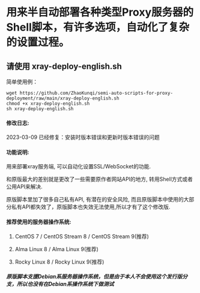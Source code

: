 # 用来半自动部署各种类型Proxy服务器的Shell脚本，有许多选项，自动化了复杂的设置过程。

## 请使用 xray-deploy-english.sh

简单使用例：

```
wget https://github.com/ZhaoKunqi/semi-auto-scripts-for-proxy-deployment/raw/main/xray-deploy-english.sh
chmod +x xray-deploy-english.sh
sh xray-deploy-english.sh
```
#### 修改日志:

2023-03-09 已经修复：安装时版本错误和更新时版本错误的问题

#### 功能说明:

用来部署xray服务端, 可以自动化设置SSL/WebSocket的功能.

和原版最大的差别就是更改了一些需要原作者网站API的地方, 转用Shell方式或者公用API来解决.

原版脚本里加了很多自己私有API, 有潜在的安全风险, 而且原版脚本中使用的大部分私有API都失效了，原版脚本也失效无法使用,所以才有了这个修改版.

#### 推荐使用的服务器操作系统:

1. CentOS 7 / CentOS Stream 8 / CentOS Stream 9(推荐)
 
2. Alma Linux 8 / Alma Linux 9(推荐)

3. Rocky Linux 8 / Rocky Linux 9(推荐)

##### 原版脚本支援Debian系服务器操作系统，但是由于本人不会使用这个发行版分支，所以也没有在Debian系操作系统下做测试
